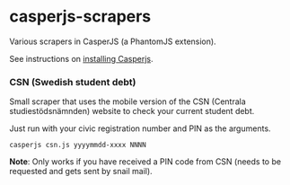 casperjs-scrapers
=================

Various scrapers in CasperJS (a PhantomJS extension).

See instructions on [installing Casperjs](http://docs.casperjs.org/en/latest/installation.html).

### CSN (Swedish student debt) ###

Small scraper that uses the mobile version of the CSN (Centrala studiestödsnämnden) website to check your current student debt.

Just run with your civic registration number and PIN as the arguments.

    casperjs csn.js yyyymmdd-xxxx NNNN
    
**Note**: Only works if you have received a PIN code from CSN (needs to be requested and gets sent by snail mail).